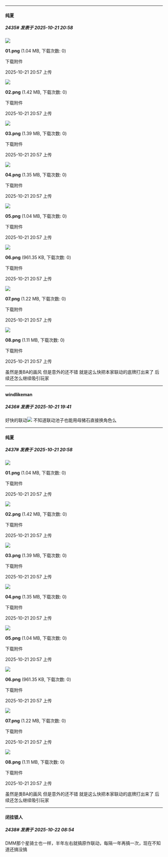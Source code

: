 ﻿
*****

####  纯夏  
##### 2435#       发表于 2025-10-21 20:58

<img src="https://img.stage1st.com/forum/202510/21/205702vq3357ghxgg1u591.png" referrerpolicy="no-referrer">

<strong>01.png</strong> (1.04 MB, 下载次数: 0)

下载附件

2025-10-21 20:57 上传

<img src="https://img.stage1st.com/forum/202510/21/205703byw3hsdw5zy3jbht.png" referrerpolicy="no-referrer">

<strong>02.png</strong> (1.42 MB, 下载次数: 0)

下载附件

2025-10-21 20:57 上传

<img src="https://img.stage1st.com/forum/202510/21/205704eqmrfqsx9vv9bqbi.png" referrerpolicy="no-referrer">

<strong>03.png</strong> (1.39 MB, 下载次数: 0)

下载附件

2025-10-21 20:57 上传

<img src="https://img.stage1st.com/forum/202510/21/205705u9cjm5gdvp529c9d.png" referrerpolicy="no-referrer">

<strong>04.png</strong> (1.35 MB, 下载次数: 0)

下载附件

2025-10-21 20:57 上传

<img src="https://img.stage1st.com/forum/202510/21/205706dtx6lvhi2svv6atv.png" referrerpolicy="no-referrer">

<strong>05.png</strong> (1.04 MB, 下载次数: 0)

下载附件

2025-10-21 20:57 上传

<img src="https://img.stage1st.com/forum/202510/21/205707iv11v3h3pvypt8cy.png" referrerpolicy="no-referrer">

<strong>06.png</strong> (961.35 KB, 下载次数: 0)

下载附件

2025-10-21 20:57 上传

<img src="https://img.stage1st.com/forum/202510/21/205707lo347979z613y179.png" referrerpolicy="no-referrer">

<strong>07.png</strong> (1.22 MB, 下载次数: 0)

下载附件

2025-10-21 20:57 上传

<img src="https://img.stage1st.com/forum/202510/21/205708o4ayaa6ikl1yi6yi.png" referrerpolicy="no-referrer">

<strong>08.png</strong> (1.11 MB, 下载次数: 0)

下载附件

2025-10-21 20:57 上传

虽然是类BA的画风 但是意外的还不错 就是这么快把本家联动的底牌打出来了 后续还怎么继续吸引玩家


*****

####  windlikeman  
##### 2436#       发表于 2025-10-21 19:41

好快的联动<img src="https://static.stage1st.com/image/smiley/face2017/066.png" referrerpolicy="no-referrer"> 不知道联动池子也能用母猪石直接换角色么

*****

####  纯夏  
##### 2437#       发表于 2025-10-21 20:58

<img src="https://img.stage1st.com/forum/202510/21/205702vq3357ghxgg1u591.png" referrerpolicy="no-referrer">

<strong>01.png</strong> (1.04 MB, 下载次数: 0)

下载附件

2025-10-21 20:57 上传

<img src="https://img.stage1st.com/forum/202510/21/205703byw3hsdw5zy3jbht.png" referrerpolicy="no-referrer">

<strong>02.png</strong> (1.42 MB, 下载次数: 0)

下载附件

2025-10-21 20:57 上传

<img src="https://img.stage1st.com/forum/202510/21/205704eqmrfqsx9vv9bqbi.png" referrerpolicy="no-referrer">

<strong>03.png</strong> (1.39 MB, 下载次数: 0)

下载附件

2025-10-21 20:57 上传

<img src="https://img.stage1st.com/forum/202510/21/205705u9cjm5gdvp529c9d.png" referrerpolicy="no-referrer">

<strong>04.png</strong> (1.35 MB, 下载次数: 0)

下载附件

2025-10-21 20:57 上传

<img src="https://img.stage1st.com/forum/202510/21/205706dtx6lvhi2svv6atv.png" referrerpolicy="no-referrer">

<strong>05.png</strong> (1.04 MB, 下载次数: 0)

下载附件

2025-10-21 20:57 上传

<img src="https://img.stage1st.com/forum/202510/21/205707iv11v3h3pvypt8cy.png" referrerpolicy="no-referrer">

<strong>06.png</strong> (961.35 KB, 下载次数: 0)

下载附件

2025-10-21 20:57 上传

<img src="https://img.stage1st.com/forum/202510/21/205707lo347979z613y179.png" referrerpolicy="no-referrer">

<strong>07.png</strong> (1.22 MB, 下载次数: 0)

下载附件

2025-10-21 20:57 上传

<img src="https://img.stage1st.com/forum/202510/21/205708o4ayaa6ikl1yi6yi.png" referrerpolicy="no-referrer">

<strong>08.png</strong> (1.11 MB, 下载次数: 0)

下载附件

2025-10-21 20:57 上传

虽然是类BA的画风 但是意外的还不错 就是这么快把本家联动的底牌打出来了 后续还怎么继续吸引玩家

*****

####  闭挂锁人  
##### 2438#       发表于 2025-10-22 08:54

DMM那个星骑士也一样，半年左右就搞原作联动，每隔一年再搞一次，现在不知道还搞没搞

